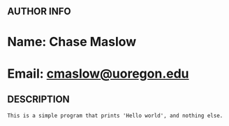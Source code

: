 ## AUTHOR INFO
# Name: Chase Maslow
# Email: cmaslow@uoregon.edu

## DESCRIPTION

	This is a simple program that prints 'Hello world', and nothing else.